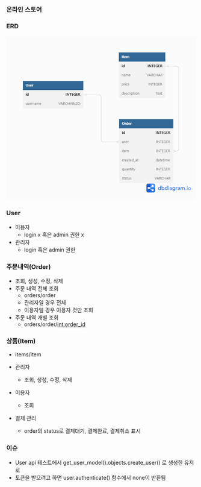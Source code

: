 ### 온라인 스토어

### ERD
<img src='/images/ERD.png'>

### User
- 이용자
  -  login x 혹은 admin 권한 x
- 관리자
  -  login 혹은 admin 권한

### 주문내역(Order)
 - 조회, 생성, 수정, 삭제
 - 주문 내역 전체 조회 
   - orders/order
   - 관리자일 경우 전체
   - 이용자일 경우 이용자 것만 조회
 - 주문 내역 개별 조회
   - orders/order/<int:order_id>

### 상품(Item)
 - items/item
 - 관리자
   - 조회, 생성, 수정, 삭제
 - 이용자
   - 조회
 
- 결제 관리
  - order의 status로 결제대기, 결제완료, 결제취소 표시
  

### 이슈
- User api 테스트에서 get_user_model().objects.create_user() 로 생성한 유저로
- 토큰을 받으려고 하면 user.authenticate() 함수에서 none이 반환됨